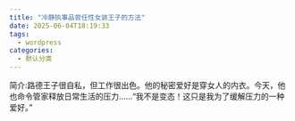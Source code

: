```yaml
---
title: "冷静执事品尝任性女装王子的方法"
date: 2025-06-04T18:19:33
tags:
  - wordpress
categories:
  - 默认分类
---
```








简介:路德王子很自私，但工作很出色。他的秘密爱好是穿女人的内衣。今天，他也命令管家释放日常生活的压力……“我不是变态！这只是我为了缓解压力的一种爱好。”


